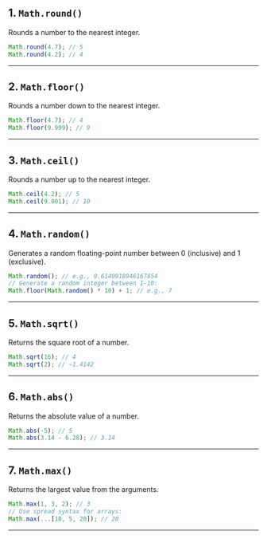 ## 1. `Math.round()`

Rounds a number to the nearest integer.

```javascript
Math.round(4.7); // 5
Math.round(4.2); // 4
```

---

## 2. `Math.floor()`

Rounds a number down to the nearest integer.

```javascript
Math.floor(4.7); // 4
Math.floor(9.999); // 9
```

---

## 3. `Math.ceil()`

Rounds a number up to the nearest integer.

```javascript
Math.ceil(4.2); // 5
Math.ceil(9.001); // 10
```

---

## 4. `Math.random()`

Generates a random floating-point number between 0 (inclusive) and 1 (exclusive).

```javascript
Math.random(); // e.g., 0.6140918946167854
// Generate a random integer between 1-10:
Math.floor(Math.random() * 10) + 1; // e.g., 7
```

---

## 5. `Math.sqrt()`

Returns the square root of a number.

```javascript
Math.sqrt(16); // 4
Math.sqrt(2); // ~1.4142
```

---

## 6. `Math.abs()`

Returns the absolute value of a number.

```javascript
Math.abs(-5); // 5
Math.abs(3.14 - 6.28); // 3.14
```

---

## 7. `Math.max()`

Returns the largest value from the arguments.

```javascript
Math.max(1, 3, 2); // 3
// Use spread syntax for arrays:
Math.max(...[10, 5, 20]); // 20
```

---
